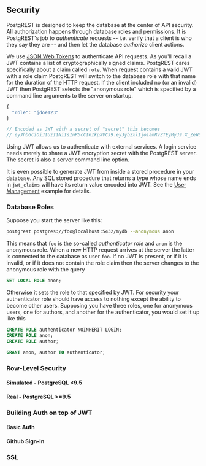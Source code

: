 ## Security

PostgREST is designed to keep the database at the center of API
security. All authorization happens through database roles and
permissions. It is PostgREST's job to *authenticate* requests --
i.e. verify that a client is who they say they are -- and then let
the database *authorize* client actions.

We use [JSON Web Tokens](http://jwt.io/) to authenticate API requests.
As you'll recall a JWT contains a list of cryptographically signed
claims. PostgREST cares specifically about a claim called `role`.
When request contains a valid JWT with a role claim PostgREST will
switch to the database role with that name for the duration of the
HTTP request.  If the client included no (or an invalid) JWT then
PostgREST selects the "anonymous role" which is specified by a
command line arguments to the server on startup.

```js
{
  "role": "jdoe123"
}

// Encoded as JWT with a secret of "secret" this becomes
// eyJhbGciOiJIUzI1NiIsInR5cCI6IkpXVCJ9.eyJyb2xlIjoiamRvZTEyMyJ9.X_ZeWSS9qsKDCDczv8C-GE2fccrPQjOh_ALMZJa5jsU
```

Using JWT allows us to authenticate with external services. A login
service needs merely to share a JWT encryption secret with the
PostgREST server. The secret is also a server command line option.

It is even possible to generate JWT from inside a stored procedure
in your database. Any SQL stored procedure that returns a type whose
name ends in `jwt_claims` will have its return value encoded into
JWT.  See the [User Management](http://postgrest.com/examples/users/)
example for details.

### Database Roles

Suppose you start the server like this:

```bash
postgrest postgres://foo@localhost:5432/mydb --anonymous anon
```

This means that `foo` is the so-called *authenticator role* and
`anon` is the anonymous role. When a new HTTP request arrives at the
server the latter is connected to the database as user `foo`. If
no JWT is present, or if it is invalid, or if it does not contain
the role claim then the server changes to the anonymous role with
the query

```sql
SET LOCAL ROLE anon;
```

Otherwise it sets the role to that specified by JWT. For security
your authenticator role should have access to nothing except the
ability to become other users. Supposing you have three roles, one
for anonymous users, one for authors, and another for the authenticator,
you would set it up like this

```sql
CREATE ROLE authenticator NOINHERIT LOGIN;
CREATE ROLE anon;
CREATE ROLE author;

GRANT anon, author TO authenticator;
```

### Row-Level Security

#### Simulated - PostgreSQL <9.5

#### Real - PostgreSQL >=9.5

### Building Auth on top of JWT

#### Basic Auth

#### Github Sign-in

### SSL

